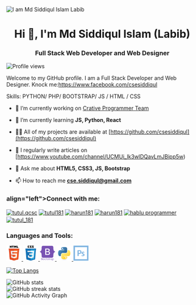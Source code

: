 ![I am Md Siddiqul Islam Labib](https://github.com/csesiddiqul/porject-all/commit/5f7d27fb0d20ef6fa7f0a2234580f371fc0d64e9)


<h1 align="center">Hi 👋, I'm Md Siddiqul Islam (Labib) </h1>
<h3 align="center">Full Stack Web Developer and Web Designer</h3>

![Profile views](https://gpvc.arturio.dev/csesiddiqul) 

Welcome to my GitHub profile. I am a Full Stack Developer and Web Designer. 
Knock me:https://www.facebook.com/csesiddiqul

Skills: PYTHON/ PHP/ BOOTSTRAP/ JS / HTML / CSS
 

- 🔭 I’m currently working on [Crative Programmer Team](https://www.youtube.com/channel/UCMUi_lk3wlDQavLmJBipp5w)

- 🌱 I’m currently learning **JS, Python, React**

- 👨‍💻 All of my projects are available at [https://github.com/csesiddiqul](https://github.com/csesiddiqul)

- 📝 I regularly write articles on [https://www.youtube.com/channel/UCMUi_lk3wlDQavLmJBipp5w)

- 💬 Ask me about **HTML5, CSS3, JS, Bootstrap**

- 📫 How to reach me **cse.siddiqul@gmail.com**



<h3> align="left">Connect with me:</h3>
<p align="left">
<a href="https://www.facebook.com/csesiddiqul" target="blank"><img align="center" src="https://raw.githubusercontent.com/rahuldkjain/github-profile-readme-generator/master/src/images/icons/Social/facebook.svg" alt="tutul.qcsc" height="30" width="40" /></a>
<a href="https://twitter.com/siddiqul4" target="blank"><img align="center" src="https://raw.githubusercontent.com/rahuldkjain/github-profile-readme-generator/master/src/images/icons/Social/twitter.svg" alt="tutul181" height="30" width="40" /></a>
<a href="https://www.linkedin.com/in/md-siddiqul-islam-labib-7603b9171/" target="blank"><img align="center" src="https://raw.githubusercontent.com/rahuldkjain/github-profile-readme-generator/master/src/images/icons/Social/linked-in-alt.svg" alt="harun181" height="30" width="40" /></a>
<a href="https://codepen.io/md-siddiqul-islam-labib/pens/showcase" target="blank"><img align="center" src="https://raw.githubusercontent.com/rahuldkjain/github-profile-readme-generator/master/src/images/icons/Social/codepen.svg" alt="harun181" height="30" width="40" /></a>
<a href="https://www.youtube.com/c/https:/www.youtube.com/channel/ucmui_lk3wldqavlmjbipp5w" target="blank"><img align="center" src="https://raw.githubusercontent.com/rahuldkjain/github-profile-readme-generator/master/src/images/icons/Social/youtube.svg" alt="hablu programmer" height="30" width="40" /></a>
<a href="https://www.instagram.com/https://www.instagram.com/" target="blank"><img align="center" src="https://raw.githubusercontent.com/rahuldkjain/github-profile-readme-generator/master/src/images/icons/Social/instagram.svg" alt="tutul_181" height="30" width="40" /></a>
</p>

<h3 align="left">Languages and Tools:</h3>
<p align="left"> 
<a href="https://www.w3.org/html/" target="_blank"> <img src="https://raw.githubusercontent.com/devicons/devicon/master/icons/html5/html5-original-wordmark.svg" alt="html5" width="40" height="40"/> </a> 
<a href="https://www.w3schools.com/css/" target="_blank"> <img src="https://raw.githubusercontent.com/devicons/devicon/master/icons/css3/css3-original-wordmark.svg" alt="css3" width="40" height="40"/> </a>
<a href="https://getbootstrap.com" target="_blank"> <img src="https://raw.githubusercontent.com/devicons/devicon/master/icons/bootstrap/bootstrap-plain-wordmark.svg" alt="bootstrap" width="40" height="40"/> </a> 
<a href="https://www.python.org" target="_blank"> <img src="https://raw.githubusercontent.com/devicons/devicon/master/icons/python/python-original.svg" alt="python" width="40" height="40"/> </a>
<a href="https://www.photoshop.com/en" target="_blank"> <img src="https://raw.githubusercontent.com/devicons/devicon/master/icons/photoshop/photoshop-line.svg" alt="photoshop" width="40" height="40"/> </a> 
</p>

[![Top Langs](https://github-readme-stats.vercel.app/api/top-langs/?username=csesiddiqul)](https://github.com/csesiddiqul/porject-all/blob/main/README.md)

![GitHub stats](https://github-readme-stats.vercel.app/api?username=csesiddiqul&show_icons=true)  
![GitHub streak stats](https://github-readme-streak-stats.herokuapp.com/?user=csesiddiqul)  
![GitHub Activity Graph](https://activity-graph.herokuapp.com/graph?username=csesiddiqul)  
